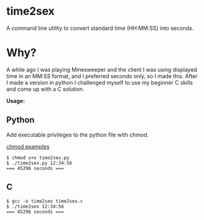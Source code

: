 time2sex
========

A command line utility to convert standard time (HH:MM:SS) into seconds.

Why?
====

A while ago I was playing Minesweeper and the client I was using displayed time in an MM:SS format, and I preferred seconds only, so I made this. After I made a version in python I challenged myself to use my beginner C skills and come up with a C solution.

**Usage:**


Python
------

Add executable privileges to the python file with chmod.

[chmod examples](http://www.thegeekstuff.com/2010/06/chmod-command-examples/)

```
$ chmod u+x time2sex.py
$ ./time2sex.py 12:34:56
=== 45296 seconds ===
```

C
-

```
$ gcc -o time2sex time2sex.c
$ ./time2sex 12:34:56
=== 45296 seconds ===
```

